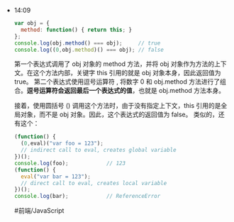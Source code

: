 
- 14:09 
	```js
	var obj = {
	  method: function() { return this; }
	};
	console.log(obj.method() === obj);     // true
	console.log((0,obj.method)() === obj); // false
	```
	第一个表达式调用了 obj 对象的 method 方法，并将 obj 对象作为方法的上下文。在这个方法内部，关键字 this 引用的就是 obj 对象本身，因此返回值为 true。
	第二个表达式使用逗号运算符 , 将数字 0 和 obj.method 方法进行了组合。**逗号运算符会返回最后一个表达式的值**，也就是 obj.method 方法本身。
	
	接着，使用圆括号 () 调用这个方法时，由于没有指定上下文，this 引用的是全局对象，而不是 obj 对象。因此，这个表达式的返回值为 false。
	类似的，还有这个：
	```js
	(function() {
	  (0,eval)("var foo = 123"); 
	  // indirect call to eval, creates global variable
	})();
	console.log(foo);            // 123
	(function() {
	  eval("var bar = 123");     
	  // direct call to eval, creates local variable
	})();
	console.log(bar);            // ReferenceError
	```
	
	#前端/JavaScript  